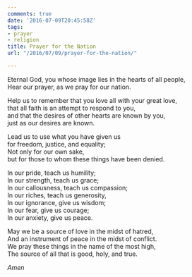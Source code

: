 ```yaml
---
comments: true
date: '2016-07-09T20:45:58Z'
tags:
- prayer
- religion
title: Prayer for the Nation
url: "/2016/07/09/prayer-for-the-nation/"

---
```

Eternal God, you whose image lies in the hearts of all people,  
Hear our prayer, as we pray for our nation.

Help us to remember that you love all with your great love,  
that all faith is an attempt to respond to you,   
and that the desires of other hearts are known by you,   
just as our desires are known.
  
Lead us to use what you have given us   
for freedom, justice, and equality;  
Not only for our own sake,   
but for those to whom these things have been denied.

In our pride, teach us humility;  
In our strength, teach us grace;   
In our callousness, teach us compassion;  
In our riches, teach us generosity,  
In our ignorance, give us wisdom;  
In our fear, give us courage;  
In our anxiety, give us peace.

May we be a source of love in the midst of hatred,  
And an instrument of peace in the midst of conflict.  
We pray these things in the name of the most high,   
The source of all that is good, holy, and true.

*Amen*
